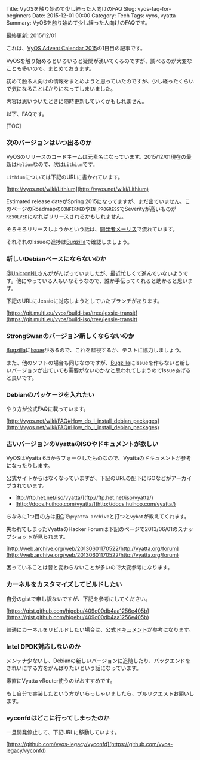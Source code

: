 Title: VyOSを触り始めて少し経った人向けのFAQ
Slug: vyos-faq-for-beginners
Date: 2015-12-01 00:00
Category: Tech
Tags: vyos, vyatta
Summary: VyOSを触り始めて少し経った人向けのFAQです。

最終更新: 2015/12/01

これは、[VyOS Advent Calendar 2015](http://qiita.com/advent-calendar/2015/vyos)の1日目の記事です。

VyOSを触り始めるといろいろと疑問が湧いてくるのですが、調べるのが大変なことも多いので、まとめておきます。

初めて触る人向けの情報をまとめようと思っていたのですが、少し経ったくらいで気になることばかりになってしまいました。

内容は思いついたときに随時更新していくかもしれません。

以下、FAQです。

[TOC]

### 次のバージョンはいつ出るのか

VyOSのリリースのコードネームは元素名になっています。2015/12/01現在の最新は`Helium`なので、次は`Lithium`です。

`Lithium`については下記のURLに書かれています。

[http://vyos.net/wiki/Lithium](http://vyos.net/wiki/Lithium)

Estimated release dateがSpring 2015になってますが、まだ出ていません。このページのRoadmapの`CONFIRMED`や`IN_PROGRESS`でSeverityが高いものが`RESOLVED`になればリリースされるかもしれません。

そろそろリリースしようかという話は、[開発者メーリス](https://lists.tuxis.nl/listinfo/vyos-developers)で流れています。

それぞれのIssueの進捗は[Bugzilla][0]で確認しましょう。

### 新しいDebianベースにならないのか

[@UnicronNL](https://github.com/UnicronNL)さんががんばっていましたが、最近忙しくて進んでいないようです。他にやっている人もいなそうなので、誰か手伝ってくれると助かると思います。

下記のURLにJessieに対応しようとしていたブランチがあります。

[https://git.multi.eu/vyos/build-iso/tree/jessie-transit](https://git.multi.eu/vyos/build-iso/tree/jessie-transit)

### StrongSwanのバージョン新しくならないのか

[Bugzilla][0]に[Issue](http://bugzilla.vyos.net/show_bug.cgi?id=471)があるので、これを監視するか、テストに協力しましょう。

また、他のソフトの場合も同じなのですが、[Bugzilla][0]にIssueを作らないと新しいバージョンが出ていても需要がないのかなと思われてしまうのでIssueあげると良いです。

### Debianのパッケージを入れたい

やり方が公式FAQに載っています。

[http://vyos.net/wiki/FAQ#How_do_I_install_debian_packages](http://vyos.net/wiki/FAQ#How_do_I_install_debian_packages)

### 古いバージョンのVyattaのISOやドキュメントが欲しい

VyOSはVyatta 6.5からフォークしたものなので、Vyattaのドキュメントが参考になったりします。

公式サイトからはなくなっていますが、下記のURLの配下にISOなどがアーカイブされています。

* [ftp://ftp.het.net/iso/vyatta/](ftp://ftp.het.net/iso/vyatta/)
* [http://docs.huihoo.com/vyatta/](http://docs.huihoo.com/vyatta/)

ちなみに1つ目の方は[IRC](https://webchat.freenode.net/?channels=#vyos)で`@vyatta archive`と打つと`vybot`が教えてくれます。

失われてしまったVyattaのHacker Forumは下記のページで2013/06/01のスナップショットが見られます。

[http://web.archive.org/web/20130601170522/http://vyatta.org/forum](http://web.archive.org/web/20130601170522/http://vyatta.org/forum)

困っていることは昔と変わらないことが多いので大変参考になります。

### カーネルをカスタマイズしてビルドしたい

自分のgistで申し訳ないですが、下記を参考にしてください。

[https://gist.github.com/higebu/409c00db4aa1256e405b](https://gist.github.com/higebu/409c00db4aa1256e405b)

普通にカーネルをリビルドしたい場合は、[公式ドキュメント](http://vyos.net/wiki/Rebuild_VyOS_kernel_Step)が参考になります。

### Intel DPDK対応しないのか

メンテナ少ないし、Debianの新しいバージョンに追随したり、バックエンドをきれいにする方をがんばりたいという話になっています。

素直にVyatta vRouter使うのがおすすめです。

もし自分で実装したという方がいらっしゃいましたら、プルリクエストお願いします。

### vyconfdはどこに行ってしまったのか

一旦開発停止して、下記URLに移動しています。

[https://github.com/vyos-legacy/vyconfd](https://github.com/vyos-legacy/vyconfd)


 [0]: http://bugzilla.vyos.net/
